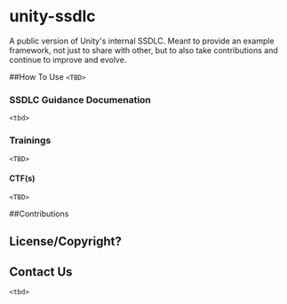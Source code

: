 # unity-ssdlc
A public version of Unity's internal SSDLC. Meant to provide an example framework, not just to share with other, but to also take contributions and continue to improve and evolve.

##How To Use
`<TBD>`
  
### SSDLC Guidance Documenation
`<tbd>`
### Trainings
`<TBD>`
#### CTF(s)
`<TBD>`      

##Contributions

## License/Copyright?

## Contact Us
`<tbd>`
